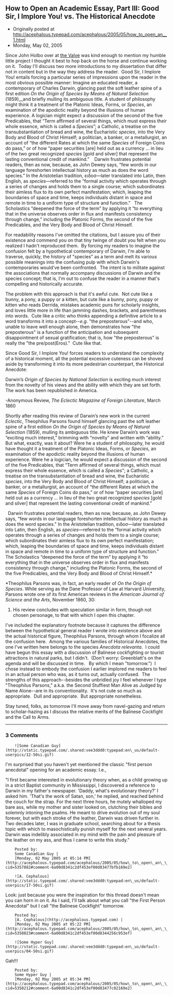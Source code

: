 ## How to Open an Academic Essay, Part III: Good Sir, I Implore You! vs. The Historical Anecdote

 * Originally posted at http://acephalous.typepad.com/acephalous/2005/05/how_to_open_an__1.html
 * Monday, May 02, 2005



Since John Holbo over at [the Valve](http://www.thevalve.org/go/valve/article/empsonic\_boom/) was kind enough to mention my humble little project I thought it best to hop back on the horse and continue working on it.  Today I'll discuss two more introductions to my dissertation that differ not in content but in the way they address the reader.  Good Sir, I Implore You! entails forcing a particular series of impressions upon the reader in the most obvious possible manner:
Imagine
an educated reader, a contemporary of Charles Darwin, glancing past the soft
leather spine of a first edition _On the
Origin of Species by Means of Natural Selection_ (1859)__and briefly mulling its ambiguous title. A student of philosophy might think it a
treatment of the Platonic Ideas, Forms, or _Species_,
an examination of the apodictic reality beyond the illusions of human
experience.[](#\_ftn1) A logician might expect a discussion of the
second of the five Predicables, that “Term affirmed of several things, which
must express their whole essence, which is called a _Species_”[](#\_ftn2);
a Catholic, a treatise on the transubstantiation of bread and wine, the
Eucharistic _species_, into the Very
Body and Blood of Christ Himself; a politician, a banker, or a metallurgist, an
account of “the different Rates at which the same _Species_ of Foreign Coins do pass,” or of how “paper securities
[are] held out as a currency … in lieu of the two great recognized _species_ [gold and silver] that represent
the lasting conventional credit of mankind.”    Darwin frustrates potential readers, then as now, because, as John Dewey says, “few
words in our language foreshorten intellectual history as much as does the word
species.”[](#\_ftn3) In the Aristotelian tradition, ειδοσ—later
translated into Latin, then English, as _species_—referred
to the “formal activity which operates through a series of changes and holds
them to a single course; which subordinates their aimless flux to its own
perfect manifestation; which, leaping the boundaries of space and time, keeps
individuals distant in space and remote in time to a uniform type of structure
and function."
 
[](#\_ftn4)The Scholastics “deepened the force of the
term” by applying it “to everything that in the universe observes order in flux
and manifests consistency through change,”[](#\_ftn5)
including the Platonic Forms, the second of the five Predicables, and the Very
Body and Blood of Christ Himself.

For readability reasons I've omitted the citations, but I assure you of their existence and commend you on that tiny twinge of doubt you felt when you realized I hadn't reproduced them.  By forcing my readers to imagine the confusion felt by a hypothetical contemporary of Darwin, I'm able to traverse, quickly, the history of "species" as a term and melt its various possible meanings into the confusing pulp with which Darwin's contemporaries would've been confronted.  The intent is to militate against the associations that normally accompany discussions of Darwin and the species concept; that is, I'm out to confuse the reader in a manner that's compelling and historically accurate.  

The problem with this approach is that it's awful cute.  Not cute like a bunny, a pony, a puppy or a kitten, but cute like a bunny, pony, puppy or kitten who reads Derrida, mistakes academic puns for scholarly insights, and loves little more in life than jamming dashes, brackets, and parentheses into words.  Cute like a critic who thinks appending a definitive article to a word transforms it into a concept--_e.g._ "the preposterous"--and who, unable to leave well enough alone, then demonstrates how "the preposterous" is a function of the anticipation and subsequent disappointment of sexual gratification; that is, how "the preposterous" is really the "the pre/post(Eros)."  Cute like that.   

Since Good Sir, I Implore You! forces readers to understand the complexity of a historical moment, all the potential excessive cuteness can be shoved aside by transforming it into its more pedestrian counterpart, the Historical Anecdote: 

Darwin’s _Origin of Species by National Selection_ is exciting much interest
from the novelty of his views and the ability with which they are set
forth. The work has been republished in America.

 -Anonymous Review, _The Eclectic Magazine of Foreign Literature_,
March 1860

Shortly after reading this review of Darwin’s new work in the
current _Eclectic_, Theophilus Parsons
found himself glancing past the soft leather spine of a first edition _On the Origin of Species by Means of Natural
Selection_ (1859), mulling its ambiguous title. He knew Darwin’s
work was “exciting much interest,” brimming with “novelty” and written with
“ability.” But what, exactly, was it
about? Were he a student of philosophy,
he would have thought it a treatment of the Platonic Ideas, Forms, or _Species_, an examination of the apodictic
reality beyond the illusions of human experience. Were he a logician, he would expect a discussion
of the second of the five Predicables, that “Term affirmed of several things,
which must express their whole essence, which is called a _Species_"; a Catholic, a treatise on the transubstantiation of bread and wine, the
Eucharistic _species_, into the Very
Body and Blood of Christ Himself; a politician, a banker, or a metallurgist, an
account of “the different Rates at which the same _Species_ of Foreign Coins do pass,” or of how “paper securities
[are] held out as a currency … in lieu of the two great recognized _species_ [gold and silver] that represent
the lasting conventional credit of mankind.”

  Darwin 
frustrates potential readers, then as now, because, as John Dewey says, “few
words in our language foreshorten intellectual history as much as does the word
species."[](#\_ftn3) In the Aristotelian tradition, ειδοσ—later
translated into Latin, then English, as _species_—referred
to the “formal activity which operates through a series of changes and holds
them to a single course; which subordinates their aimless flux to its own perfect
manifestation; which, leaping the boundaries of space and time, keeps
individuals distant in space and remote in time to a uniform type of structure
and function."[](#\_ftn4) The Scholastics “deepened the force of the
term” by applying it “to everything that in the universe observes order in flux
and manifests consistency through change," [](#\_ftn5)including the Platonic Forms, the second of the five Predicables, and the Very
Body and Blood of Christ Himself.\*

[](#\_ftnref6)\*Theophilus Parsons was, in fact, an early reader of _On the Origin of Species_. While serving as the Dane Professor of Law at Harvard University,
Parsons wrote one of its first American reviews in the _American Journal of Science and the Arts_, November 1860, 30:
1. His review concludes with speculation
similar in form, though not chosen personage, to that with which I open this
chapter.

I've included the explanatory footnote because it captures the difference between the hypothetical general reader I wrote into existence above and the actual historical figure, Theophilus Parsons, through whom I focalize all the confusion here.  Among the various families of Historical Anecdotes, the one I've written here belongs to the species _Anecdota relevanta_.  I could have begun this essay with a discussion of Balinese cockfighting or tourist attractions in natural parks, but I didn't.  (Don't worry: Greenblatt's on the agenda and will be discussed in time.   By which I mean "tomorrow.")  I chose instead to embody the confusion I earlier implored me readers to feel in an actual person who was, as it turns out, actually confused.  The strengths of this approach--besides the unbridled joy I feel whenever I type "Theophilus Parsons," a.k.a. the Second Stuffiest Man Alive as Judged by Name Alone--are in its conventionality.  It's not cute so much as appropriate.  Dull and appropriate.  But appropriate nonetheless.

Stay tuned, folks, as tomorrow I'll move away from navel-gazing and return to scholar-hazing as I discuss the relative merits of the Balinese Cockfight and the Call to Arms.


		

* * *

### 3 Comments 

		

                
[]()

	

		![Some Canadian Guy](http://static.typepad.com/.shared:vee3ddd0:typepad:en\_us/default-userpics/12-50si.gif)
	

	

		

I'm surprised that you haven't yet mentioned the classic "first person anecdotal" opening for an academic essay.  I.e.,

"I first became interested in evolutionary theory when, as a child growing up in a strict Baptist community in Mississippi, I discovered a reference to Darwin in my father's newspaper.  'Daddy, what's evolutionary theory?' I asked him.  'That's the work of Satan, son,' he replied, and reached behind the couch for the strap.  For the next three hours, he mutely whalloped my bare ass, while my mother and sister looked on, clutching their bibles and solemnly intoning the psalms.  He meant to drive evolution out of my soul forever, but with each stroke of the leather, Darwin was driven further in.  Two decades later, I was in graduate school, searching about for a thesis topic with which to masochistically punish myself for the next several years.  Darwin was indelibly associated in my mind with the pain and pleasure of the leather on my ass, and thus I came to write this study."

	

		Posted by:
		Some Canadian Guy |
		[Monday, 02 May 2005 at 05:14 PM](http://acephalous.typepad.com/acephalous/2005/05/how\_to\_open\_an\_\_1.html?cid=5357882#comment-6a00d8341c2df453ef00d83477bfb169e2)

[]()

	

		![A. Cephalous](http://static.typepad.com/.shared:vee3ddd0:typepad:en\_us/default-userpics/17-50si.gif)
	

	

		

Look: just because you were the inspiration for this thread doesn't mean you can horn in on it.  As I said, I'll talk about what you call "the First Person Anecdotal" but I call "the Balinese Cockfight" tomorrow.

	

		Posted by:
		[A. Cephalous](http://acephalous.typepad.com) |
		[Monday, 02 May 2005 at 05:22 PM](http://acephalous.typepad.com/acephalous/2005/05/how\_to\_open\_an\_\_1.html?cid=5358023#comment-6a00d8341c2df453ef00d8344256c953ef)

[]()

	

		![Some Hyper Guy](http://static.typepad.com/.shared:vee3ddd0:typepad:en\_us/default-userpics/04-50si.gif)
	

	

		

Gah!!!

	

		Posted by:
		Some Hyper Guy |
		[Monday, 02 May 2005 at 05:34 PM](http://acephalous.typepad.com/acephalous/2005/05/how\_to\_open\_an\_\_1.html?cid=5358212#comment-6a00d8341c2df453ef00d83477c02169e2)

		

        